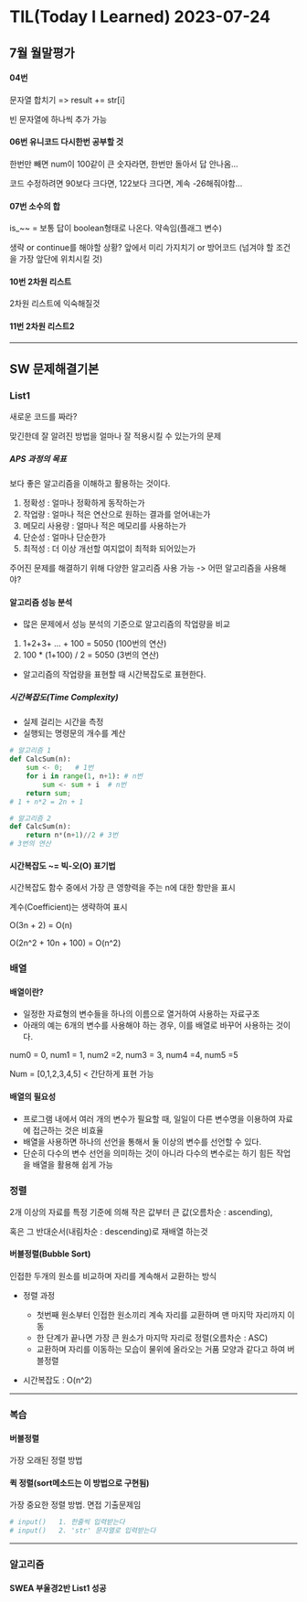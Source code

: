 # TIL(Today I Learned) 2023-07-24

## 7월 월말평가 

#### 04번

문자열 합치기 => result += str[i] 

빈 문자열에 하나씩 추가 가능

#### 06번 유니코드 다시한번 공부할 것

 한번만 빼면 num이 100같이 큰 숫자라면, 한번만 돌아서 답 안나옴...

코드 수정하려면 90보다 크다면, 122보다 크다면, 계속 -26해줘야함...

#### 07번 소수의 합

is_~~ = 보통 답이 boolean형태로 나온다. 약속임(플래그 변수)

생략 or continue를 해야할 상황? 앞에서 미리 가지치기 or 방어코드 (넘겨야 할 조건을 가장 앞단에 위치시킬 것)

#### 10번 2차원 리스트

2차원 리스트에 익숙해질것

#### 11번 2차원 리스트2

----------------

## SW 문제해결기본

### List1

새로운 코드를 짜라? 

맞긴한데 잘 알려진 방법을 얼마나 잘 적용시킬 수 있는가의 문제

##### APS 과정의 목표

보다 좋은 알고리즘을 이해하고 활용하는 것이다.

1. 정확성 : 얼마나 정확하게 동작하는가
2. 작업량 : 얼마나 적은 연산으로 원하는 결과를 얻어내는가
3. 메모리 사용량 : 얼마나 적은 메모리를 사용하는가
4. 단순성 : 얼마나 단순한가
5. 최적성 : 더 이상 개선할 여지없이 최적화 되어있는가

주어진 문제를 해결하기 위해 다양한 알고리즘 사용 가능 -> 어떤 알고리즘을 사용해야?

#### 알고리즘 성능 분석

- 많은 문제에서 성능 분석의 기준으로 알고리즘의 작업량을 비교

1. 1+2+3+ ... + 100 = 5050 (100번의 연산)
2. 100 * (1+100) / 2 = 5050 (3번의 연산)



- 알고리즘의 작업량을 표현할 때 시간복잡도로 표현한다.

##### 시간복잡도(Time Complexity)

- 실제 걸리는 시간을 측정
- 실행되는 명령문의 개수를 계산

```python
# 알고리즘 1
def CalcSum(n):
    sum <- 0;	# 1번
    for i in range(1, n+1):	# n번
        sum <- sum + i	# n번
    return sum;
# 1 + n*2 = 2n + 1

# 알고리즘 2
def CalcSum(n):
    return n*(n+1)//2 # 3번
# 3번의 연산
```

#### 시간복잡도 ~= 빅-오(O) 표기법

시간복잡도 함수 중에서 가장 큰 영향력을 주는 n에 대한 항만을 표시

계수(Coefficient)는 생략하여 표시

O(3n + 2) = O(n)

O(2n^2 + 10n + 100) = O(n^2)



### 배열

#### 배열이란?

- 일정한 자료형의 변수들을 하나의 이름으로 열거하여 사용하는 자료구조
- 아래의 예는 6개의 변수를 사용해야 하는 경우, 이를 배열로 바꾸어 사용하는 것이다.

num0 = 0, num1 = 1, num2 =2, num3 = 3, num4 =4, num5 =5

Num = [0,1,2,3,4,5]	< 간단하게 표현 가능 

#### 배열의 필요성

- 프로그램 내에서 여러 개의 변수가 필요할 때, 일일이 다른 변수명을 이용하여 자료에 접근하는 것은 비효율
- 배열을 사용하면 하나의 선언을 통해서 둘 이상의 변수를 선언할 수 있다.
- 단순히 다수의 변수 선언을 의미하는 것이 아니라 다수의 변수로는 하기 힘든 작업을 배열을 활용해 쉽게 가능

### 정렬

2개 이상의 자료를 특정 기준에 의해 작은 값부터 큰 값(오름차순 : ascending), 

혹은 그 반대순서(내림차순 : descending)로 재배열 하는것

 #### 버블정렬(Bubble Sort)

인접한 두개의 원소를 비교하며 자리를 계속해서 교환하는 방식

- 정렬 과정
  - 첫번째 원소부터 인접한 원소끼리 계속 자리를 교환하며 맨 마지막 자리까지 이동
  - 한 단계가 끝나면 가장 큰 원소가 마지막 자리로 정렬(오름차순 : ASC)
  - 교환하며 자리를 이동하는 모습이 물위에 올라오는 거품 모양과 같다고 하여 버블정렬

-  시간복잡도 : O(n^2)

--------------------------

### 복습

#### 버블정렬

가장 오래된 정렬 방법

#### 퀵 정렬(sort메소드는 이 방법으로 구현됨)

가장 중요한 정렬 방법. 면접 기출문제임

```py
# input()	1. 한줄씩 입력받는다
# input()	2. 'str' 문자열로 입력받는다
```

----------------

### 알고리즘

#### SWEA 부울경2반 List1 성공







